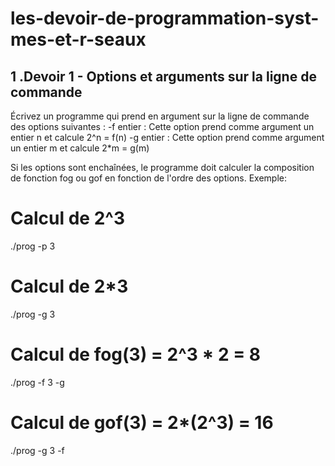 # les-devoir-de-programmation-syst-mes-et-r-seaux
## 1 .Devoir 1 - Options et arguments sur la ligne de commande
Écrivez un programme qui prend en argument sur la ligne de commande des options suivantes :
-f entier : Cette option prend comme argument un entier n et calcule 2^n = f(n)
-g entier : Cette option prend comme argument un entier m et calcule 2*m = g(m)

Si les options sont enchaînées, le programme doit calculer la composition de fonction fog ou gof en fonction de l'ordre des options.
Exemple:
# Calcul de 2^3
./prog -p 3

# Calcul de 2*3
./prog -g 3

# Calcul de fog(3) = 2^3 * 2 = 8
./prog -f 3 -g

# Calcul de gof(3) = 2*(2^3) = 16
./prog -g 3 -f
